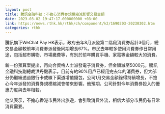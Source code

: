 ```yaml
---
layout: post
title: 騰訊金融科技：不擔心消費券規模縮減影響交易金額
date: 2023-03-02 19:47:17.000000000 +08:00
link: https://news.rthk.hk/rthk/ch/component/k2/1690203-20230302.htm
categories: rthk
---
```


騰訊旗下WeChat Pay HK表示，政府去年8月派發第二階段消費券起計3個月，總交易金額較前年消費券派發後同期增長67%。市民去年較多使用消費券作日常用途，包括超市購物、市場繳費等，有別於前年購買手機、家電等金額較大的消費。

新一份預算案提出，再向合資格人士派發電子消費券，但金額減至5000元。騰訊金融科技副總裁洪丹毅表示，目前有約90%用戶已經用完去年的消費券，但大部分仍繼續透過銀行卡或線下渠道增值錢包，公司1月交易金額錄得持續增長，不擔心今年派發的消費券規模縮減會帶來影響。他預期，公司針對今年消費券投入的優惠力度與去年相若。

他又表示，不擔心香港市民外出旅遊，會引致消費外流，相信大部分市民仍有日常消費需要。
